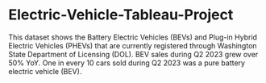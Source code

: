 # Electric-Vehicle-Tableau-Project
This dataset shows the Battery Electric Vehicles (BEVs) and Plug-in Hybrid Electric Vehicles (PHEVs) that are currently registered through Washington State Department of Licensing (DOL). BEV sales during Q2 2023 grew over 50% YoY. One in every 10 cars sold during Q2 2023 was a pure battery electric vehicle (BEV).
